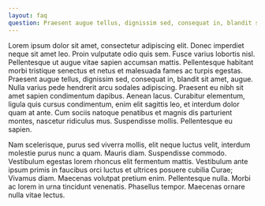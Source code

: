 ```yaml
---
layout: faq
question: Praesent augue tellus, dignissim sed, consequat in, blandit sit amet, augue?
---
```

Lorem ipsum dolor sit amet, consectetur adipiscing elit. Donec imperdiet neque sit amet leo. Proin vulputate odio quis sem. Fusce varius lobortis nisl. Pellentesque ut augue vitae sapien accumsan mattis. Pellentesque habitant morbi tristique senectus et netus et malesuada fames ac turpis egestas. Praesent augue tellus, dignissim sed, consequat in, blandit sit amet, augue. Nulla varius pede hendrerit arcu sodales adipiscing. Praesent eu nibh sit amet sapien condimentum dapibus. Aenean lacus. Curabitur elementum, ligula quis cursus condimentum, enim elit sagittis leo, et interdum dolor quam at ante. Cum sociis natoque penatibus et magnis dis parturient montes, nascetur ridiculus mus. Suspendisse mollis. Pellentesque eu sapien.

Nam scelerisque, purus sed viverra mollis, elit neque luctus velit, interdum molestie purus nunc a quam. Mauris diam. Suspendisse commodo. Vestibulum egestas lorem rhoncus elit fermentum mattis. Vestibulum ante ipsum primis in faucibus orci luctus et ultrices posuere cubilia Curae; Vivamus diam. Maecenas volutpat pretium enim. Pellentesque nulla. Morbi ac lorem in urna tincidunt venenatis. Phasellus tempor. Maecenas ornare nulla vitae lectus. 